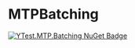 # MTPBatching

[![YTest.MTP.Batching NuGet Badge](https://img.shields.io/nuget/v/YTest.MTP.Batching?label=Latest&logo=nuget)](https://www.nuget.org/packages/YTest.MTP.Batching/)
